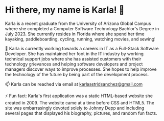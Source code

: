 # Hi there, my name is **Karla**! 👋

Karla is a recent graduate from the University of Arizona Global Campus where she completed a Computer Software Technology Bachlor's Degree in July 2023. She currently resides in Florida where she spend her time kayaking, paddleboarding, cycling, running, watching movies, and sewing!

🌱 Karla is currently working towards a careers in IT as a Full-Stack Software Developer. She has maintained her foot in the IT industry by working technical support jobs where she has assisted customers with their technology grievances and helping software developers and project managers discover ways to improve processes. She hopes to help improve the technology of the future by being part of the development process. 

📫 Karla can be reached via email at karlaastridsanchez@gmail.com

⚡ Fun fact: Karla's first application was a static HTML-based website she created in 2009. The website came at a time before CSS and HTML5. The site was embarrasingly devoted solely to Johnny Depp and including several pages that displayed his biography, pictures, and random fun facts.
